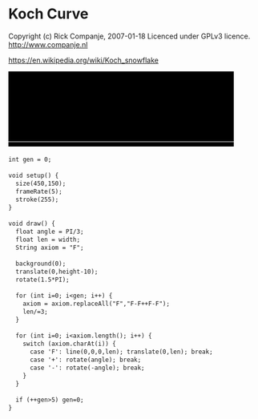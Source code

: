 # Koch Curve

Copyright (c) Rick Companje, 2007-01-18
Licenced under GPLv3 licence. http://www.companje.nl

https://en.wikipedia.org/wiki/Koch_snowflake

![](kochcurve.gif)

```Processing
int gen = 0;

void setup() {
  size(450,150);
  frameRate(5);
  stroke(255);
}

void draw() {
  float angle = PI/3;
  float len = width;
  String axiom = "F";

  background(0);
  translate(0,height-10);
  rotate(1.5*PI);
  
  for (int i=0; i<gen; i++) {
    axiom = axiom.replaceAll("F","F-F++F-F");
    len/=3;
  }

  for (int i=0; i<axiom.length(); i++) {
    switch (axiom.charAt(i)) {
      case 'F': line(0,0,0,len); translate(0,len); break;
      case '+': rotate(angle); break;
      case '-': rotate(-angle); break;
    }
  }
  
  if (++gen>5) gen=0;
}
```
